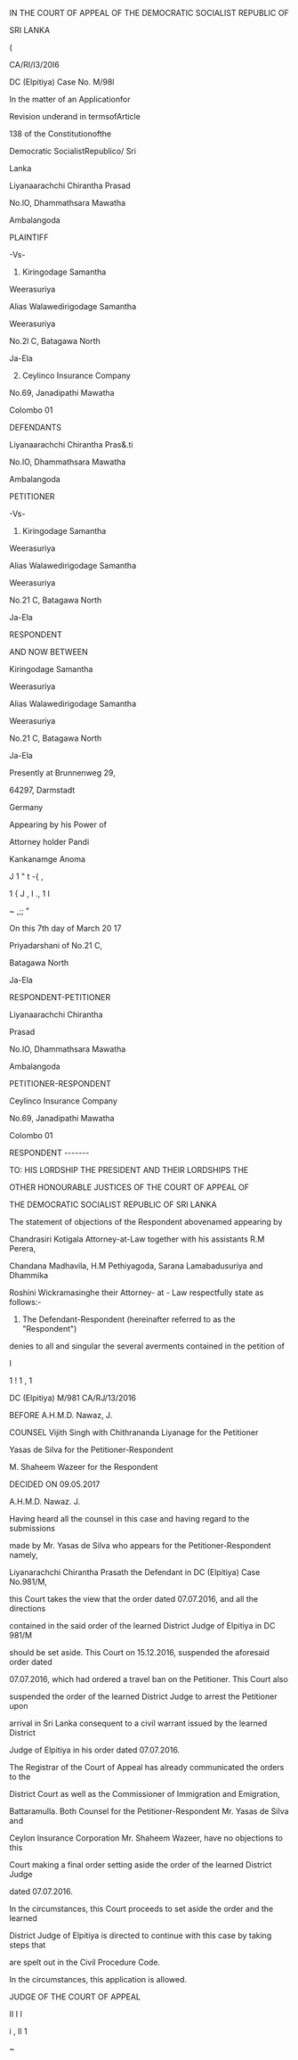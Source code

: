 IN THE COURT OF APPEAL OF THE DEMOCRATIC SOCIALIST REPUBLIC OF

SRI LANKA

(

CA/RI/I3/20I6

DC (Elpitiya) Case No. M/98l

In the matter of an Applicationfor

Revision underand in termsofArticle

138 of the Constitutionofthe

Democratic SocialistRepublico/ Sri

Lanka

Liyanaarachchi Chirantha Prasad

No.lO, Dhammathsara Mawatha

Ambalangoda

PLAINTIFF

-Vs-

1. Kiringodage Samantha

Weerasuriya

Alias Walawedirigodage Samantha

Weerasuriya

No.2l C, Batagawa North

Ja-Ela

2. Ceylinco Insurance Company

No.69, Janadipathi Mawatha

Colombo 01

DEFENDANTS

Liyanaarachchi Chirantha Pras&.ti

No.IO, Dhammathsara Mawatha

Ambalangoda

PETITIONER

-Vs-

1. Kiringodage Samantha

Weerasuriya

Alias Walawedirigodage Samantha

Weerasuriya

No.21 C, Batagawa North

Ja-Ela

RESPONDENT

AND NOW BETWEEN

Kiringodage Samantha

Weerasuriya

Alias Walawedirigodage Samantha

Weerasuriya

No.21 C, Batagawa North

Ja-Ela

Presently at Brunnenweg 29,

64297, Darmstadt

Germany

Appearing by his Power of

Attorney holder Pandi

Kankanamge Anoma

J 1 " t -{ ,

1 { J , I ., 1 I

~ ,;; "

On this 7th day of March 20 17

Priyadarshani of No.21 C,

Batagawa North

Ja-Ela

RESPONDENT-PETITIONER

Liyanaarachchi Chirantha

Prasad

No.IO, Dhammathsara Mawatha

Ambalangoda

PETITIONER-RESPONDENT

Ceylinco Insurance Company

No.69, Janadipathi Mawatha

Colombo 01

RESPONDENT -------

TO: HIS LORDSHIP THE PRESIDENT AND THEIR LORDSHIPS THE

OTHER HONOURABLE JUSTICES OF THE COURT OF APPEAL OF

THE DEMOCRATIC SOCIALIST REPUBLIC OF SRI LANKA

The statement of objections of the Respondent abovenamed appearing by

Chandrasiri Kotigala Attorney-at-Law together with his assistants R.M Perera,

Chandana Madhavila, H.M Pethiyagoda, Sarana Lamabadusuriya and Dhammika

Roshini Wickramasinghe their Attorney- at - Law respectfully state as follows:-

1) The Defendant-Respondent (hereinafter referred to as the "Respondent")

denies to all and singular the several averments contained in the petition of

I

1 ! 1 , 1

DC (Elpitiya) M/981 CA/RJ/13/2016

BEFORE A.H.M.D. Nawaz, J.

COUNSEL Vijith Singh with Chithrananda Liyanage for the Petitioner

Yasas de Silva for the Petitioner-Respondent

M. Shaheem Wazeer for the Respondent

DECIDED ON 09.05.2017

A.H.M.D. Nawaz. J.

Having heard all the counsel in this case and having regard to the submissions

made by Mr. Yasas de Silva who appears for the Petitioner-Respondent namely,

Liyanarachchi Chirantha Prasath the Defendant in DC (Elpitiya) Case No.981/M,

this Court takes the view that the order dated 07.07.2016, and all the directions

contained in the said order of the learned District Judge of Elpitiya in DC 981/M

should be set aside. This Court on 15.12.2016, suspended the aforesaid order dated

07.07.2016, which had ordered a travel ban on the Petitioner. This Court also

suspended the order of the learned District Judge to arrest the Petitioner upon

arrival in Sri Lanka consequent to a civil warrant issued by the learned District

Judge of Elpitiya in his order dated 07.07.2016.

The Registrar of the Court of Appeal has already communicated the orders to the

District Court as well as the Commissioner of Immigration and Emigration,

Battaramulla. Both Counsel for the Petitioner-Respondent Mr. Yasas de Silva and

Ceylon Insurance Corporation Mr. Shaheem Wazeer, have no objections to this

Court making a final order setting aside the order of the learned District Judge

dated 07.07.2016.

In the circumstances, this Court proceeds to set aside the order and the learned

District Judge of Elpitiya is directed to continue with this case by taking steps that

are spelt out in the Civil Procedure Code.

In the circumstances, this application is allowed.

JUDGE OF THE COURT OF APPEAL

II I I

i , Il 1

~